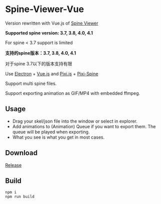 # Spine-Viewer-Vue

Version rewritten with Vue.js of [Spine Viewer](https://github.com/anosu/Spine-Viewer)

**Supported spine version: 3.7, 3.8, 4.0, 4.1**

For spine < 3.7 support is limited

**支持的spine版本：3.7, 3.8, 4.0, 4.1**

对于spine 3.7以下的版本支持有限

Use [Electron](https://www.electronjs.org) + [Vue.js](https://vuejs.org/)
and [Pixi.js](https://github.com/pixijs/pixijs) + [Pixi-Spine](https://github.com/pixijs/spine)

Support multi spine files.

Support exporting animation as GIF/MP4 with embedded ffmpeg.

## Usage

- Drag your skel/json file into the window or select in explorer.
- Add animations to (Animation) Queue if you want to export them. The queue will be played when exporting.
- What you see is what you get in most cases.

## Download

[Release](https://github.com/anosu/Spine-Viewer-Vue/releases)

## Build

```
npm i
npm run build
```